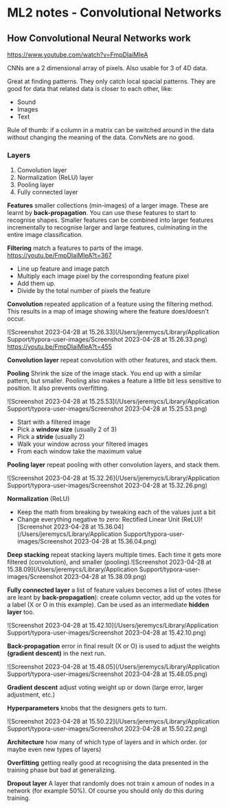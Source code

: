 # ML2 notes - Convolutional Networks

## How Convolutional Neural Networks work

https://www.youtube.com/watch?v=FmpDIaiMIeA

CNNs are a 2 dimensional array of pixels. Also usable for 3 of 4D data. 

Great at finding patterns. They only catch local spacial patterns. They are good for data that related data is closer to each other, like:

* Sound
* Images
* Text

Rule of thumb: if a column in a matrix can be switched around in the data without changing the meaning of the data. ConvNets are no good.

### Layers

1. Convolution layer
2. Normalization (ReLU) layer
3. Pooling layer
4. Fully connected layer

**Features** smaller collections (min-images) of a larger image. These are learnt by **back-propagation**. You can use these features to start to recognise shapes. Smaller features can be combined into larger features incrementally to recognise larger and large features, culminating in the entire image classification.

**Filtering** match a features to parts of the image. 
https://youtu.be/FmpDIaiMIeA?t=367

* Line up feature and image patch
* Multiply each image pixel by the corresponding feature pixel
* Add them up.
* Divide by the total number of pixels the feature

**Convolution** repeated application of a feature using the filtering method. This results in a map of image showing where the feature does/doesn't occur.


![Screenshot 2023-04-28 at 15.26.33](/Users/jeremycs/Library/Application Support/typora-user-images/Screenshot 2023-04-28 at 15.26.33.png)
https://youtu.be/FmpDIaiMIeA?t=455

**Convolution layer** repeat convolution with other features, and stack them.

**Pooling** Shrink the size of the image stack. You end up with a similar pattern, but smaller. Pooling also makes a feature a little bit less sensitive to position. It also prevents overfitting.

![Screenshot 2023-04-28 at 15.25.53](/Users/jeremycs/Library/Application Support/typora-user-images/Screenshot 2023-04-28 at 15.25.53.png)

* Start with a filtered image
* Pick a **window size** (usually 2 of 3)
* Pick a **stride** (usually 2)
* Walk your window across your filtered images
* From each window take the maximum value

**Pooling layer** repeat pooling with other convolution layers, and stack them.

![Screenshot 2023-04-28 at 15.32.26](/Users/jeremycs/Library/Application Support/typora-user-images/Screenshot 2023-04-28 at 15.32.26.png)



**Normalization** (ReLU)

* Keep the math from breaking by tweaking each of the values just a bit
* Change everything negative to zero: Rectified Linear Unit (ReLU)![Screenshot 2023-04-28 at 15.36.04](/Users/jeremycs/Library/Application Support/typora-user-images/Screenshot 2023-04-28 at 15.36.04.png)

**Deep stacking** repeat stacking layers multiple times. Each time it gets more filtered (convolution), and smaller (pooling).![Screenshot 2023-04-28 at 15.38.09](/Users/jeremycs/Library/Application Support/typora-user-images/Screenshot 2023-04-28 at 15.38.09.png)

**Fully connected layer** a list of feature values becomes a list of votes (these are leant by **back-propagation**): create column vector, add up the votes for a label (X or O in this example). Can be used as an intermediate **hidden layer** too.

![Screenshot 2023-04-28 at 15.42.10](/Users/jeremycs/Library/Application Support/typora-user-images/Screenshot 2023-04-28 at 15.42.10.png)

**Back-propagation** error in final result (X or O) is used to adjust the weights **(gradient descent)** in the next run.

![Screenshot 2023-04-28 at 15.48.05](/Users/jeremycs/Library/Application Support/typora-user-images/Screenshot 2023-04-28 at 15.48.05.png)

**Gradient descent** adjust voting weight up or down (large error, larger adjustment, etc.)

**Hyperparameters** knobs that the designers gets to turn.

![Screenshot 2023-04-28 at 15.50.22](/Users/jeremycs/Library/Application Support/typora-user-images/Screenshot 2023-04-28 at 15.50.22.png)

**Architecture** how many of which type of layers and in which order. (or maybe even new types of layers)

**Overfitting** getting really good at recognising the data presented in the training phase but bad at  generalizing.

**Dropout layer** A layer that randomly does not train x amoun of nodes in a network (for example 50%). Of course you should only do this during training.

